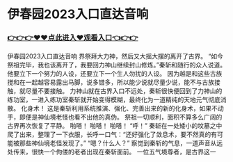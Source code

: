 # 伊春园2023入口直达音响

### <a href="http://www.baidu.com/link?url=ok3_Ml5QdPpOWDUDT8PseJcBKYiYUthhvs1MDf_XWaxIqoOiiz3h9rK40scs4rg4&wd">👉👉👉♥♥点此进入♥观看入口👈👉👉</a>

伊春园2023入口直达音响
界祭拜大力神，然后又大摇大摆的离开了古界。
    “如今祭祖完毕，我也该离开了，我要回力神山继续封山修炼。”秦斩和随行的众人说道。
    他要立下一个努力的人设，还要立下一个生人勿扰的人设。
    因为越是和这些古族搅和在一起越容易露出马脚，说多错多，所以能少说就尽量少说，能不与古族接触，就尽量不要接触。
    力神山就在古界入口不远处，秦斩很快便回到了力神山的练功室，一进入练功室秦斩就开始变得模糊，最终化为一道精纯的天地元气彻底消散。
    化身术！
    这是秦斩利用系统推演、强化、完善出来的新的化身术，如果不动手，即便是神仙境老怪也看不出他的真伪。
    祭祖一切顺利，面积不算多么广阔的古界再次恢复了平静。
    啪嗒！
    啪嗒！
    啪嗒！
    “呼！”
    秦斩在一处矮小的坟墓之中爬了出来，整理了一下衣服，长呼一口气：“还好强化了敛息术，要不然真的有可能被那些神仙境老怪发现了。”
    “嗯？什么人？”
    察觉到秦斩的气息，一道声音从远处传来，很快一个佝偻的老者出现在秦斩面前。
    一位五气境尊者，是古界这一
